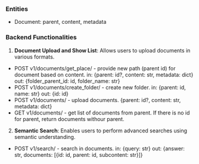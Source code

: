 ### Entities
- Document: parent, content, metadata

### Backend Functionalities
1. **Document Upload and Show List**: Allows users to upload documents in various formats.
- POST v1/documents/get_place/ - provide new path (parent id) for document based on content. in: {parent: id?, content: str, metadata: dict} out: {folder_parent_id: id, folder_name: str}
- POST v1/documents/create_folder/ - create new folder. in: {parent: id, name: str} out: {id: id}
- POST v1/documents/ - upload documents. {parent: id?, content: str, metadata: dict}
- GET v1/documents/<id> - get list of documents from parent. If there is no id for parent, return documents withour parent.

2. **Semantic Search**: Enables users to perform advanced searches using semantic understanding.
- POST v1/search/ - search in documents. in: {query: str} out: {answer: str, documents: [{id: id, parent: id, subcontent: str}]}
